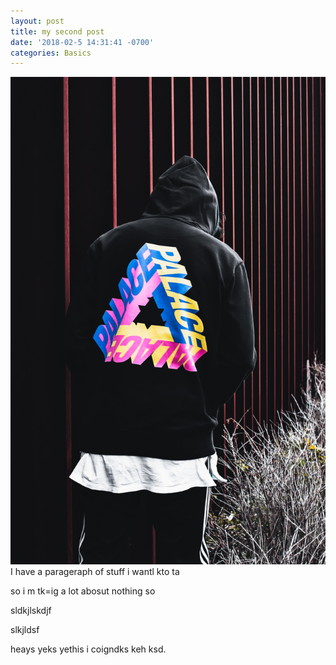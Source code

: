 ```yaml
---
layout: post
title: my second post
date: '2018-02-5 14:31:41 -0700'
categories: Basics
---
```



![](/uploads/versions/-dsc1809-edit---x----1940-3000x---.jpg)I have a parageraph of stuff i wantl kto ta

so i m tk=ig a lot abosut nothing so

sldkjlskdjf

slkjldsf

heays yeks yethis i coigndks keh ksd.